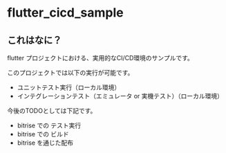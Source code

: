# flutter_cicd_sample

## これはなに？

flutter プロジェクトにおける、実用的なCI/CD環境のサンプルです。

このプロジェクトでは以下の実行が可能です。

- ユニットテスト実行（ローカル環境）
- インテグレーションテスト（エミュレータ or 実機テスト）（ローカル環境）

今後のTODOとしては下記です。

- bitrise での テスト実行
- bitrise での ビルド
- bitrise を通じた配布